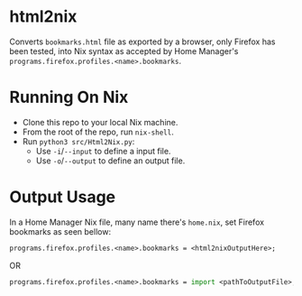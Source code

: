 # html2nix

Converts `bookmarks.html` file as exported by a browser, only Firefox has been tested, into Nix syntax as accepted by Home Manager's `programs.firefox.profiles.<name>.bookmarks`.

# Running On Nix

- Clone this repo to your local Nix machine.
- From the root of the repo, run `nix-shell`.
- Run `python3 src/Html2Nix.py`:
    - Use `-i`/`--input` to define a input file.
    - Use `-o`/`--output` to define an output file.

# Output Usage

In a Home Manager Nix file, many name there's `home.nix`, set Firefox bookmarks as seen bellow:

```nix
programs.firefox.profiles.<name>.bookmarks = <html2nixOutputHere>;
```

OR

```nix
programs.firefox.profiles.<name>.bookmarks = import <pathToOutputFile>;
```

